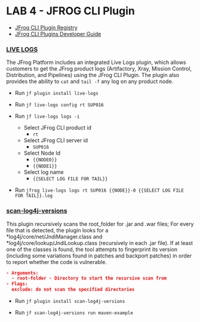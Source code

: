 # LAB 4 - JFROG CLI Plugin

- [JFrog CLI Plugin Registry](https://github.com/jfrog/jfrog-cli-plugins-reg)
- [JFrog CLI Plugins Developer Guide](https://github.com/jfrog/jfrog-cli/blob/v2/guides/jfrog-cli-plugins-developer-guide.md#JFrog-CLI-Plugin-Developer-Guide)

### [LIVE LOGS](https://github.com/jfrog/live-logs#readme)
The JFrog Platform includes an integrated Live Logs plugin, which allows customers to get the JFrog product logs (Artifactory, Xray, Mission Control, Distribution, and Pipelines) using the JFrog CLI Plugin. The plugin also provides the ability to `cat` and `tail -f` any log on any product node.

- Run ``jf plugin install live-logs``

- Run ``jf live-logs config rt SUP016``

- Run ``jf live-logs logs -i``
  - Select JFrog CLI product id
    - `rt`
  - Select JFrog CLI server id
    - `SUP016`
  - Select Node Id
    - `{{NODE0}}`
    - `{{NODE1}}`
  - Select log name
    - `{{SELECT LOG FILE FOR TAIL}}`

- Run ``jfrog live-logs logs rt SUP016 {{NODE}}-0 {{SELECT LOG FILE FOR TAIL}}.log``


### [scan-log4j-versions](https://github.com/jfrog/log4j-tools/tree/main/scan_log4j_versions/jfrog_cli_plugin#readme)
This plugin recursively scans the root_folder for .jar and .war files; For every file that is detected, the plugin looks for a *log4j/core/net/JndiManager.class and *log4j/core/lookup/JndiLookup.class (recursively in each .jar file). If at least one of the classes is found, the tool attempts to fingerprint its version (including some variations found in patches and backport patches) in order to report whether the code is vulnerable.

```json
- Arguments:
  - root-folder - Directory to start the recursive scan from
- Flags:
  exclude: do not scan the specified directories
```

- Run ``jf plugin install scan-log4j-versions``

- Run ``jf scan-log4j-versions run maven-example``